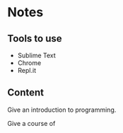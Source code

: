 # Notes

## Tools to use

- Sublime Text
- Chrome
- Repl.it

## Content

Give an introduction to programming.

Give a course of 